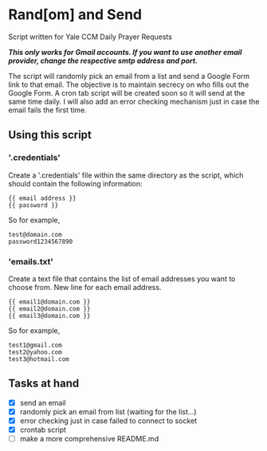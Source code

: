 # Rand[om] and Send 
Script written for Yale CCM Daily Prayer Requests

***This only works for Gmail accounts. If you want to use another email provider, change the respective 
smtp address and port.***

The script will randomly pick an email from a list and send a Google Form link to that email. 
The objective is to maintain secrecy on who fills out the Google Form. A cron tab script will be created
soon so it will send at the same time daily. I will also add an error checking mechanism just in case
the email fails the first time. 

## Using this script
### '.credentials'
Create a '.credentials' file within the same directory as the script, which should contain the following information:
```
{{ email address }} 
{{ password }}
```
So for example, 
```
test@domain.com
password1234567890
```
### 'emails.txt'
Create a text file that contains the list of email addresses you want to choose from. New line for each email address.
```
{{ email1@domain.com }}
{{ email2@domain.com }}
{{ email3@domain.com }}
```
So for example, 
```
test1@gmail.com
test2@yahoo.com
test3@hotmail.com
```

## Tasks at hand
- [x] send an email
- [x] randomly pick an email from list (waiting for the list...)
- [x] error checking just in case failed to connect to socket 
- [x] crontab script
- [ ] make a more comprehensive README.md